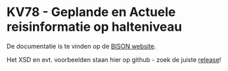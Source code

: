 # KV78 - Geplande en Actuele reisinformatie op halteniveau

De documentatie is te vinden op de [BISON website](http://bison.dova.nu/standaarden/kv78).

Het XSD en evt. voorbeelden staan hier op github - zoek de juiste [release](http://github.com/BISONNL/KV78/releases)!

